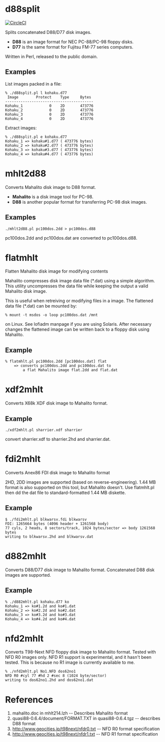 # d88split

[![CircleCI](https://circleci.com/gh/tomari/d88split.svg?style=svg)](https://circleci.com/gh/tomari/d88split)

Splits concatenated D88/D77 disk images.
* **D88** is an image format for NEC PC-88/PC-98 floppy disks.
* **D77** is the same format for Fujitsu FM-77 series computers.

Written in Perl, released to the public domain.

## Examples

List images packed in a file:
```
% ./d88split.pl l kohaku.d77
 Image        Protect    Type     Bytes 
----------------------------------------
Kohaku_1            0    2D       473776
Kohaku_2            0    2D       473776
Kohaku_3            0    2D       473776
Kohaku_4            0    2D       473776
```

Extract images:
```
% ./d88split.pl e kohaku.d77
Kohaku_1 => kohaku#1.d77 ( 473776 bytes)
Kohaku_2 => kohaku#2.d77 ( 473776 bytes)
Kohaku_3 => kohaku#3.d77 ( 473776 bytes)
Kohaku_4 => kohaku#4.d77 ( 473776 bytes)
```

# mhlt2d88

Converts Mahalito disk image to D88 format.
* **Mahalito** is a disk image tool for PC-98.
* **D88** is another popular format for transferring PC-98 disk images.

## Examples

```
./mhlt2d88.pl pc100dos.2dd > pc100dos.d88
```
pc100dos.2dd and pc100dos.dat are converted to pc100dos.d88.

# flatmhlt

Flatten Mahalito disk image for modifying contents

Mahalito compresses disk image data file (*.dat) using
a simple algorithm. This utility uncompresses the data file
while keeping the output a valid Mahalito disk image.

This is useful when retreiving or modifying files in a image.
The flattened data file (*.dat) can be mounted by:
```
% mount -t msdos -o loop pc100dos.dat /mnt
```
on Linux. See lofiadm manpage if you are using Solaris.
After necessary changes the flattened image can be written
back to a floppy disk using Mahalito.

## Example

```
% flatmhlt.pl pc100dos.2dd [pc100dos.dat] flat
    => converts pc100dos.2dd and pc100dos.dat to
        a flat Mahalito image flat.2dd and flat.dat
```

# xdf2mhlt

Converts X68k XDF disk image to Mahalito format.

## Example

```
./xdf2mhlt.pl sharrier.xdf sharrier
```
convert sharrier.xdf to sharrier.2hd and sharrier.dat.

# fdi2mhlt

Converts Anex86 FDI disk image to Mahalito format

2HD, 2DD images are supported (based on reverse-engineering).
1.44 MB format is also supported on this tool, but Mahalito doesn't.
Use flatmhlt.pl then dd the dat file to standard-formatted 1.44 MB diskette.

## Example

```
$ ./fdi2mhlt.pl blkwarsv.fdi blkwarsv
FDI: 1265664 bytes (4096 header + 1261568 body)
77 cyls, 2 heads, 8 sectors/track, 1024 bytes/sector => body 1261568 bytes
writing to blkwarsv.2hd and blkwarsv.dat
```

# d882mhlt

Converts D88/D77 disk image to Mahalito format.
Concatenated D88 disk images are supported.

## Example

```
% ./d882mhlt.pl kohaku.d77 ko
Kohaku_1 => ko#1.2d and ko#1.dat
Kohaku_2 => ko#2.2d and ko#2.dat
Kohaku_3 => ko#3.2d and ko#3.dat
Kohaku_4 => ko#4.2d and ko#4.dat
```

# nfd2mhlt

Converts T98-Next NFD floppy disk image to Mahalito format.
Tested with NFD R0 images only.
NFD R1 support is experimental, and it hasn't been tested.
This is because no R1 image is currently available to me.

```
% ./nfd2mhlt.pl No1.NFD dos62no1
NFD R0 #cyl 77 #hd 2 #sec 8 (1024 byte/sector)
writing to dos62no1.2hd and dos62no1.dat
```

# References

1. mahalito.doc in mhlt214.lzh -- Describes Mahalito format
2. quasi88-0.6.4/document/FORMAT.TXT in quasi88-0.6.4.tgz -- describes D88 format
3. http://www.geocities.jp/t98next/nfdr0.txt -- NFD R0 format specification
4. http://www.geocities.jp/t98next/nfdr1.txt -- NFD R1 format specification
